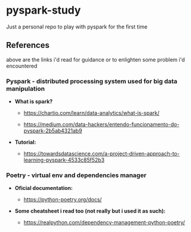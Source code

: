 # pyspark-study
Just a personal repo to play with pyspark for the first time


## References

above are the links i'd read for guidance or to enlighten some problem i'd encountered

### **Pyspark** - distributed processing system used for big data manipulation
- **What is spark?**

  - https://chartio.com/learn/data-analytics/what-is-spark/

  - https://medium.com/data-hackers/entendo-funcionamento-do-pyspark-2b5ab4321ab9

- **Tutorial:**

  - https://towardsdatascience.com/a-project-driven-approach-to-learning-pyspark-4533c85f52b3

### **Poetry** - virtual env and dependencies manager
- **Oficial documentation:**

    - https://python-poetry.org/docs/

- **Some cheatsheet i read too (not really but i used it as such):**
    - https://realpython.com/dependency-management-python-poetry/